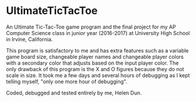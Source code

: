 # UltimateTicTacToe
An Ultimate Tic-Tac-Toe game program and the final project for my AP Computer Science class in junior year (2016-2017) at University High School in Irvine, California.

This program is satisfactory to me and has extra features such as a variable game board size, changeable player names and changeable player colors with a secondary color that adjusts based on the input player color. The only drawback of this program is the X and O figures because they do not scale in size. It took me a few days and several hours of debugging as I kept telling myself, "only one more hour of debugging". 

Coded, debugged and tested entirely by me, Helen Dun.
